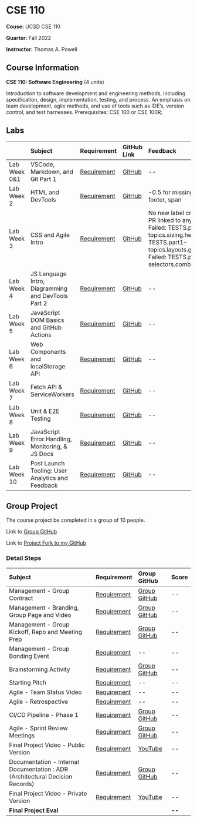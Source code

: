 # CSE 110

**Couse:** UCSD CSE 110

**Quarter:** Fall 2022

**Instructor:** Thomas A. Powell

## Course Information

**CSE 110: Software Engineering** (4 units)

Introduction to software development and engineering methods, including specification, design, implementation, testing, and process. An emphasis on team development, agile methods, and use of tools such as IDE’s, version control, and test harnesses. Prerequisites: CSE 100 or CSE 100R;

## Labs
|       |Subject    |Requirement   |GitHub Link   |Feedback   |Score  |
|:------|:----------|:-------------|:-------------|:----------|:------|
|Lab Week 0&1 |VSCode, Markdown, and Git Part 1 |[Requirement](./Lab_Requirement/Lab_Week_0%261.md)|[GitHub](https://github.com/alina10050805/Lab-01-CSE-110-Fall-2022) |--  |3/3    |
|Lab Week 2 |HTML and DevTools |[Requirement](./Lab_Requirement/Lab_Week_2.md)|[GitHub](https://github.com/alina10050805/Lab2_Starter) |-0.5 for missing tags: h3, footer, span  |2.5/3    |
|Lab Week 3 |CSS and Agile Intro |[Requirement](./Lab_Requirement/Lab_Week_3.md)|[GitHub](https://github.com/alina10050805/fa22-cse110-lab3) |No new label created No PR linked to any issue Failed: TESTS.part1-topics.sizing.height Failed: TESTS.part1-topics.layouts.grid.display Failed: TESTS.part2-selectors.combinators.child  |2.8/3    |
|Lab Week 4 |JS Language Intro, Diagramming and DevTools Part 2|[Requirement](./Lab_Requirement/Lab_Week_4.md)|[GitHub](https://github.com/alina10050805/fa22-cse110-lab4) |--  |3/3    |
|Lab Week 5 |JavaScript DOM Basics and GitHub Actions|[Requirement](./Lab_Requirement/Lab_Week_5.md)|[GitHub](https://github.com/alina10050805/Lab5_Starter) |--  |3/3    |
|Lab Week 6 |Web Components and localStorage API|[Requirement](./Lab_Requirement/Lab_Week_6.md)|[GitHub](https://github.com/alina10050805/Lab6_Starter) |--  |3/3    |
|Lab Week 7 |Fetch API & ServiceWorkers|[Requirement](./Lab_Requirement/Lab_Week_7.md)|[GitHub](https://github.com/alina10050805/Lab7_Starter) |--  |3/3    |
|Lab Week 8 |Unit & E2E Testing|[Requirement](./Lab_Requirement/Lab_Week_8.md)|[GitHub](https://github.com/alina10050805/Lab8_Starter) |--  |3/3    |
|Lab Week 9 |JavaScript Error Handling, Monitoring, & JS Docs|[Requirement](./Lab_Requirement/Lab_Week_9.md)|[GitHub](https://github.com/alina10050805/Lab9_Starter) |--  |--    |
|Lab Week 10 |Post Launch Tooling: User Analytics and Feedback|[Requirement](./Lab_Requirement/Lab_Week_10.md)|[GitHub](https://github.com/alina10050805/Lab10_Starter) |--  |--    |

## Group Project

The course project be completed in a group of 10 people.

Link to [Group GitHub](https://github.com/cse110-fa22-group16/cse110-fa22-group16)

Link to [Project Fork to my GitHub](https://github.com/alina10050805/Mood-Tracker)

### Detail Steps

|Subject    |Requirement   |Group GitHub   |Score  |
|:------|:----------|:-------------|:------|
|Management - Group Contract    |[Requirement](./Group_Project_Requirement/Management_Group%20Contract.md)  |[Group GitHub](https://github.com/cse110-fa22-group16/cse110-fa22-group16/tree/main/admin/misc) |-- |
|Management - Branding, Group Page and Video    |[Requirement](./Group_Project_Requirement/Management_Branding_Group_Page_and_Video.md) |[Group GitHub](https://github.com/cse110-fa22-group16/cse110-fa22-group16/blob/main/README.md) |-- |
|Management - Group Kickoff, Repo and Meeting Prep  |[Requirement](./Group_Project_Requirement/Management_Group_Kickoff_Repo_and_Meeting_Prep.md)   |[Group GitHub](https://github.com/cse110-fa22-group16/cse110-fa22-group16/tree/main/admin/meetings) |-- |
|Management - Group Bonding Event   |[Requirement](./Group_Project_Requirement/Management_Group_Bonding_Event.md)   |-- |-- |
|Brainstorming Activity |[Requirement](./Group_Project_Requirement/Brainstorming_Activity.md)   |[Group GitHub](https://github.com/cse110-fa22-group16/cse110-fa22-group16/tree/main/specs/brainstorm) |-- |
|Starting Pitch |[Requirement](./Group_Project_Requirement/Starting_Pitch.md)   |-- |-- |
|Agile - Team Status Video  |[Requirement](./Group_Project_Requirement/Agile_Team_Status_Video.md)  |-- |-- |
|Agile - Retrospective  |[Requirement](./Group_Project_Requirement/Agile_Retrospective.md)   |-- |-- |
|CI/CD Pipeline - Phase 1   |[Requirement](./Group_Project_Requirement/CI_CD_Pipeline_Phase_1.md)   |[Group GitHub](https://github.com/cse110-fa22-group16/cse110-fa22-group16/tree/main/admin/cipipeline) |-- |
|Agile - Sprint Review Meetings |[Requirement](./Group_Project_Requirement/Agile_Sprint_Review_Meetings.md)   |[Group GitHub](https://github.com/cse110-fa22-group16/cse110-fa22-group16/tree/main/admin/meetings) |-- |
|Final Project Video - Public Version   |[Requirement](./Group_Project_Requirement/Final_Project_Video_Public_Version.md)   |[YouTube](https://www.youtube.com/watch?v=zs-J4hZiNOY) |-- |
|Documentation - Internal Documentation : ADR (Architectural Decision Records)  |[Requirement](./Group_Project_Requirement/Documentation_Internal_Documentation_ADR.md)   |[Group GitHub](https://github.com/cse110-fa22-group16/cse110-fa22-group16/tree/main/specs/adrs) |-- |
|Final Project Video - Private Version  |[Requirement](./Group_Project_Requirement/Final_Project_Video_Private_Version.md)   |[YouTube](https://youtu.be/x12IXs6rWuo) |-- |
|**Final Project Eval** |   |   |**--** |
